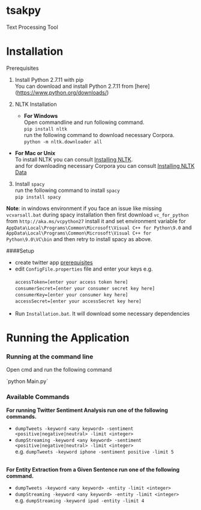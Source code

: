 # tsakpy
Text Processing Tool

# Installation
Prerequisites <br/>
 1. Install Python 2.7.11 with pip<br/>
 You  can download and install Python 2.7.11 from [here] (https://www.python.org/downloads/) <br>

2. NLTK Installation <br>
   * **For Windows**<br>
   Open commandline and run following command. <br>
      `pip install nltk` <br>
   run the following command to download necessary Corpora. <br>
      `python -m nltk.downloader all` <br>

  * **For Mac or Unix**<br>
   To install NLTK you can consult [Installing NLTK](http://www.nltk.org/install.html). <br>
   and for downloading necessary Corpora you can consult [Installing NLTK Data](http://www.nltk.org/data.html) <br>

3. Install `spacy`<br>
  run the following command to install `spacy`<br>
  `pip install spacy`<br>

**Note**:  in windows environment if you face an issue like missing `vcvarsall.bat` during spacy installation then first download `vc_for_python` from `http://aka.ms/vcpython27` install it and set environment variable for `AppData\Local\Programs\Common\Microsoft\Visual C++ for Python\9.0` and `AppData\Local\Programs\Common\Microsoft\Visual C++ for Python\9.0\VC\bin` and then retry to install spacy as above.


####Setup

* create twitter app [prerequisites](https://github.com/project-spinoza/twitter-swiss-army-knife/wiki/Prerequisites)<br>
* edit `ConfigFile.properties` file and enter your keys e.g. <br><br>
`accessToken=[enter your access token here]`<br>
`consumerSecret=[enter your consumer secret key here]`<br>
`consumerKey=[enter your consumer key here]`<br>
`accessSecret=[enter your accessSecret key here]`<br><br>
* Run `Installation.bat`. It will download some necessary dependencies

# Running the Application <br/>
### Running at the command line
<p>Open cmd and run the following command</p>
`python Main.py`

### Available Commands <br/>
  **For running Twitter Sentiment Analysis run one of the following commands.** <br> 
  * `dumpTweets -keyword <any keyword> -sentiment <positive|negative|neutral> -limit <integer>` <br/>
  * `dumpStreaming -keyword <any keyword> -sentiment <positive|negative|neutral> -limit <integer>` <br>
  e.g. `dumpTweets -keyword iphone -sentiment positive -limit 5` <br/><br>
  
  **For Entity Extraction from a Given Sentence run one of the following command.**<br>
  * `dumpTweets -keyword <any keyword> -entity -limit <integer>` <br/>
  * `dumpStreaming -keyword <any keyword> -entity -limit <integer>` <br>
  e.g. `dumpStreaming -keyword ipad -entity -limit 4`
  

